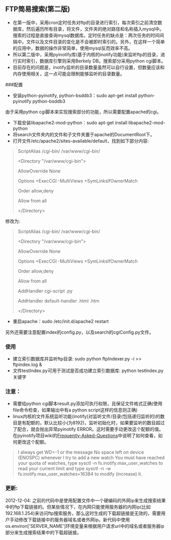 ## FTP简易搜索(第二版)
* 在第一版中，采用cron定时任务对ftp的目录进行索引，每次索引之前清空数据库，然后遍历所有目录，将文件，文件夹的绝对路径和名称插入mysql中。搜索的过程是直接查询mysql数据库。定时任务的缺点是：两次任务的时间间隔中。文件以及文件目录的变化是不会被即时索引的。另外，在这样一个简单的应用中，数据的操作非常简单，使用mysql反而效率不高。
* 所以第二版中，采用pyinotify库(基于内核的inotify功能)来监听ftp的目录，进行实时索引，数据库引擎则采用Berkely DB。搜索部分采用python cgi脚本。
* 目前存在的问题是，inotify监听的目录数量虽然可以自行设置，但数量应该和内存使用相关，这一点可能会限制能够监听的目录数量。

###配置

* 安装python-pyinotify, python-bsddb3：sudo apt-get install python-pyinotify python-bsddb3

由于采用python cgi脚本来实现搜索部分的功能，所以需要配置apache的cgi。

* 下载安装libapache2-mod-python：sudo apt-get install libapache2-mod-python
* 将search文件夹内的文件和子文件夹置于apache的DocumentRoot下。
* 打开文件/etc/apache2/sites-available/default，找到如下部分内容:

> ScriptAlias /cgi-bin/ /var/www/cgi-bin/
>
> \<Directory "/var/www/cgi-bin"\>
>
>    AllowOverride None
>
>    Options +ExecCGI -MultiViews +SymLinksIfOwnerMatch
>
>    Order allow,deny
>
>    Allow from all
>
> \</Directory\>

修改为:


> ScriptAlias /cgi-bin/ /var/www/cgi-bin/
>
> \<Directory "/var/www/cgi-bin"\>
>
>    AllowOverride None
>
>    Options +ExecCGI -MultiViews +SymLinksIfOwnerMatch
>
>    Order allow,deny
>
>    Allow from all
>
>    AddHandler cgi-script .py
>
>    AddHandler default-handler .html .htm
>
> \</Directory\>

* 重启apache：sudo /etc/init.d/apache2 restart

另外还需要注意配置index的config.py，以及search的cgiConfig.py文件。

### 使用

* 建立索引数据库并监听ftp目录: sudo python ftpIndexer.py -i \>\> ftpindex.log &
* 文件testIndex.py可用于测试是否成功建立索引数据库: python testIndex.py 关键字

### 注意：
* 需要给python cgi脚本result.py添加可执行权限，且保证文件格式正确(使用file命令检查，如果输出中有a python script这样的信息则正确)
* linux内核的文件系统监听功能(inotify)对监听文件/目录(包括递归监听的)的数目是有配额的，默认比较小(为8192)，监听初始化时，如果要监听的数目超过了配合，就会抛出异常pyinotify ERROR。这时需要手动更改这个配额的值。在pyinotify项目wiki的[Frequently-Asked-Questions](https://github.com/seb-m/pyinotify/wiki/Frequently-Asked-Questions)中说明了如何查看，如何更改这个配额。


>I always get WD=-1 or the message No space left on device (ENOSPC) whenever I try to add a new watch
>You must have reached your quota of watches, type sysctl -n fs.inotify.max_user_watches to read your current limit and type sysctl -n -w fs.inotify.max_user_watches=16384 to modify (increase) it.

### 更新:

2012-12-04: 之前的代码中是使用配置文件中一个硬编码的外网ip来生成搜索结果中的ftp下载链接的。但某些情况下，在内网只能使用服务器的内网ip(比如192.168.1.254)来访问ftp搜索服务，那么这时生成的下载超链接是无效的，需要用户手动修改下载链接中的服务器域名或者外网ip。新代码中使用os.environ['SERVER_NAME']环境变量来根据用户请求url中的域名或者服务器ip部分来生成搜索结果中的下载超链接。
